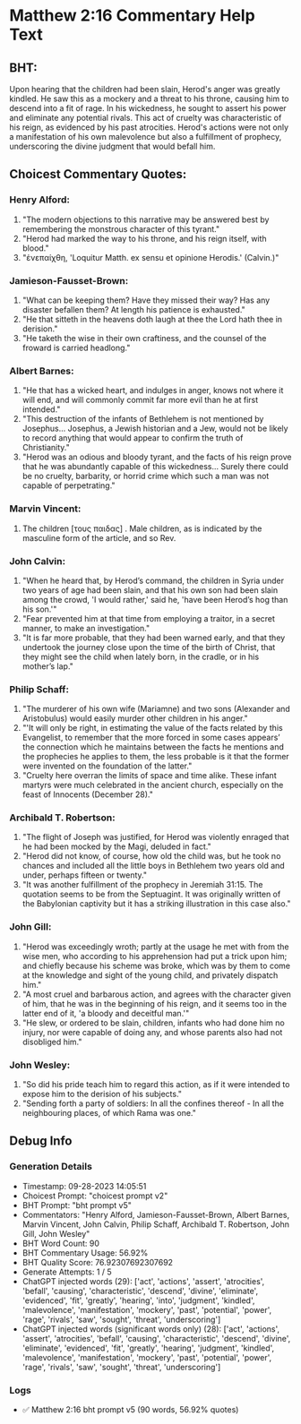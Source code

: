 # Matthew 2:16 Commentary Help Text

## BHT:
Upon hearing that the children had been slain, Herod's anger was greatly kindled. He saw this as a mockery and a threat to his throne, causing him to descend into a fit of rage. In his wickedness, he sought to assert his power and eliminate any potential rivals. This act of cruelty was characteristic of his reign, as evidenced by his past atrocities. Herod's actions were not only a manifestation of his own malevolence but also a fulfillment of prophecy, underscoring the divine judgment that would befall him.

## Choicest Commentary Quotes:
### Henry Alford:
1. "The modern objections to this narrative may be answered best by remembering the monstrous character of this tyrant." 
2. "Herod had marked the way to his throne, and his reign itself, with blood."
3. "ἐνεπαίχθη, 'Loquitur Matth. ex sensu et opinione Herodis.' (Calvin.)"

### Jamieson-Fausset-Brown:
1. "What can be keeping them? Have they missed their way? Has any disaster befallen them? At length his patience is exhausted."
2. "He that sitteth in the heavens doth laugh at thee the Lord hath thee in derision."
3. "He taketh the wise in their own craftiness, and the counsel of the froward is carried headlong."

### Albert Barnes:
1. "He that has a wicked heart, and indulges in anger, knows not where it will end, and will commonly commit far more evil than he at first intended."
2. "This destruction of the infants of Bethlehem is not mentioned by Josephus... Josephus, a Jewish historian and a Jew, would not be likely to record anything that would appear to confirm the truth of Christianity."
3. "Herod was an odious and bloody tyrant, and the facts of his reign prove that he was abundantly capable of this wickedness... Surely there could be no cruelty, barbarity, or horrid crime which such a man was not capable of perpetrating."

### Marvin Vincent:
1. The children [τους παιδας] . Male children, as is indicated by the masculine form of the article, and so Rev.

### John Calvin:
1. "When he heard that, by Herod’s command, the children in Syria under two years of age had been slain, and that his own son had been slain among the crowd, 'I would rather,' said he, 'have been Herod’s hog than his son.'" 
2. "Fear prevented him at that time from employing a traitor, in a secret manner, to make an investigation."
3. "It is far more probable, that they had been warned early, and that they undertook the journey close upon the time of the birth of Christ, that they might see the child when lately born, in the cradle, or in his mother’s lap."

### Philip Schaff:
1. "The murderer of his own wife (Mariamne) and two sons (Alexander and Aristobulus) would easily murder other children in his anger."
2. "'It will only be right, in estimating the value of the facts related by this Evangelist, to remember that the more forced in some cases appears’ the connection which he maintains between the facts he mentions and the prophecies he applies to them, the less probable is it that the former were invented on the foundation of the latter."
3. "Cruelty here overran the limits of space and time alike. These infant martyrs were much celebrated in the ancient church, especially on the feast of Innocents (December 28)."

### Archibald T. Robertson:
1. "The flight of Joseph was justified, for Herod was violently enraged that he had been mocked by the Magi, deluded in fact."
2. "Herod did not know, of course, how old the child was, but he took no chances and included all the little boys in Bethlehem two years old and under, perhaps fifteen or twenty."
3. "It was another fulfillment of the prophecy in Jeremiah 31:15. The quotation seems to be from the Septuagint. It was originally written of the Babylonian captivity but it has a striking illustration in this case also."

### John Gill:
1. "Herod was exceedingly wroth; partly at the usage he met with from the wise men, who according to his apprehension had put a trick upon him; and chiefly because his scheme was broke, which was by them to come at the knowledge and sight of the young child, and privately dispatch him."
2. "A most cruel and barbarous action, and agrees with the character given of him, that he was in the beginning of his reign, and it seems too in the latter end of it, 'a bloody and deceitful man.'"
3. "He slew, or ordered to be slain, children, infants who had done him no injury, nor were capable of doing any, and whose parents also had not disobliged him."

### John Wesley:
1. "So did his pride teach him to regard this action, as if it were intended to expose him to the derision of his subjects."
2. "Sending forth a party of soldiers: In all the confines thereof - In all the neighbouring places, of which Rama was one."


## Debug Info
### Generation Details
- Timestamp: 09-28-2023 14:05:51
- Choicest Prompt: "choicest prompt v2"
- BHT Prompt: "bht prompt v5"
- Commentators: "Henry Alford, Jamieson-Fausset-Brown, Albert Barnes, Marvin Vincent, John Calvin, Philip Schaff, Archibald T. Robertson, John Gill, John Wesley"
- BHT Word Count: 90
- BHT Commentary Usage: 56.92%
- BHT Quality Score: 76.92307692307692
- Generate Attempts: 1 / 5
- ChatGPT injected words (29):
	['act', 'actions', 'assert', 'atrocities', 'befall', 'causing', 'characteristic', 'descend', 'divine', 'eliminate', 'evidenced', 'fit', 'greatly', 'hearing', 'into', 'judgment', 'kindled', 'malevolence', 'manifestation', 'mockery', 'past', 'potential', 'power', 'rage', 'rivals', 'saw', 'sought', 'threat', 'underscoring']
- ChatGPT injected words (significant words only) (28):
	['act', 'actions', 'assert', 'atrocities', 'befall', 'causing', 'characteristic', 'descend', 'divine', 'eliminate', 'evidenced', 'fit', 'greatly', 'hearing', 'judgment', 'kindled', 'malevolence', 'manifestation', 'mockery', 'past', 'potential', 'power', 'rage', 'rivals', 'saw', 'sought', 'threat', 'underscoring']

### Logs
- ✅ Matthew 2:16 bht prompt v5 (90 words, 56.92% quotes)